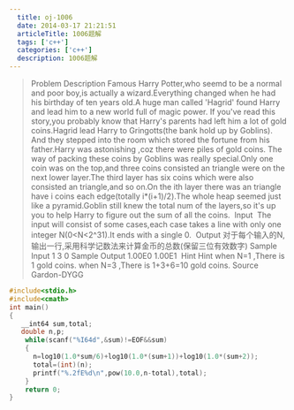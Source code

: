 ```yaml
---
  title: oj-1006
  date: 2014-03-17 21:21:51
  articleTitle: 1006题解
  tags: ['c++']
  categories: ['c++']
  description: 1006题解
---
```


>Problem Description
Famous Harry Potter,who seemd to be a normal and poor boy,is actually a wizard.Everything changed when he had his birthday of ten years old.A huge man called 'Hagrid' found Harry and lead him to a new world full of magic power. If you've read this story,you
 probably know that Harry's parents had left him a lot of gold coins.Hagrid lead Harry to Gringotts(the bank hold up by Goblins). And they stepped into the room which stored the fortune from his father.Harry was astonishing ,coz there were piles of gold coins.
 The way of packing these coins by Goblins was really special.Only one coin was on the top,and three coins consisted an triangle were on the next lower layer.The third layer has six coins which were also consisted an triangle,and so on.On the ith layer there
 was an triangle have i coins each edge(totally i*(i+1)/2).The whole heap seemed just like a pyramid.Goblin still knew the total num of the layers,so it's up you to help Harry to figure out the sum of all the coins.
 Input
 The input will consist of some cases,each case takes a line with only one integer N(0<N<2^31).It ends with a single 0.
 Output
对于每个输入的N,输出一行,采用科学记数法来计算金币的总数(保留三位有效数字)
Sample Input
1 3 0
Sample Output
1.00E0 1.00E1
 Hint Hint when N=1 ,There is 1 gold coins. when N=3 ,There is 1+3+6=10 gold coins. Source Gardon-DYGG


```c
#include<stdio.h>
#include<cmath>
int main()
{
   __int64 sum,total;
   double n,p;
    while(scanf("%I64d",&sum)!=EOF&&sum)
    {
      n=log10(1.0*sum/6)+log10(1.0*(sum+1))+log10(1.0*(sum+2));
      total=(int)(n);
      printf("%.2fE%d\n",pow(10.0,n-total),total);
    }
    return 0;
}
```


